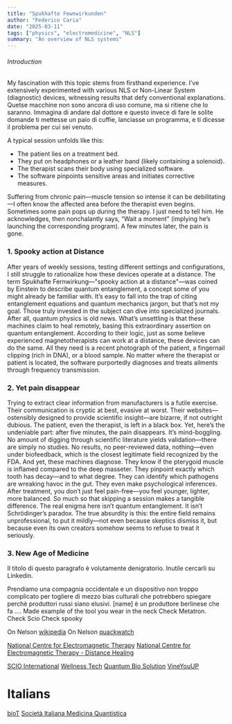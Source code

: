 ```yaml
---
title: "Spukhafte Fewnwirkunden"
author: "Federico Caria"
date: "2025-03-11"
tags: ["physics", "electromedicine", "NLS"]
summary: "An overview of NLS systems"
---
```


###### Introduction
My fascination with this topic stems from firsthand experience. I’ve extensively experimented with various NLS or Non-Linear System (diagnostic) devices, witnessing results that defy conventional explanations. Quetse macchine non sono ancora di uso comune, ma si ritiene che lo saranno.  Immagina di andare dal dottore e questo invece di fare le solite domande ti mettesse un paio di cuffie, lanciasse un programma, e ti dicesse il problema per cui sei venuto. 

A typical session unfolds like this:

- The patient lies on a treatment bed.
- They put on headphones or a leather band (likely containing a solenoid).
- The therapist scans their body using specialized software.
- The software pinpoints sensitive areas and initiates corrective measures.

Suffering from chronic pain—muscle tension so intense it can be debilitating—I often know the affected area before the therapist even begins. Sometimes some pain pops up during the therapy. I just need to tell him. He acknowledges, then nonchalantly says, “Wait a moment” (implying he’s launching the corresponding program). A few minutes later, the pain is gone.

### 1. Spooky action at Distance
After years of weekly sessions, testing different settings and configurations, I still struggle to rationalize how these devices operate at a distance. The term Spukhafte Fernwirkung—"spooky action at a distance"—was coined by Einstein to describe quantum entanglement, a concept some of you might already be familiar with.
It’s easy to fall into the trap of citing entanglement equations and quantum mechanics jargon, but that’s not my goal. Those truly invested in the subject can dive into specialized journals. After all, quantum physics is old news.
What’s unsettling is that these machines claim to heal remotely, basing this extraordinary assertion on quantum entanglement. According to their logic, just as some believe experienced magnetotherapists can work at a distance, these devices can do the same. All they need is a recent photograph of the patient, a fingernail clipping (rich in DNA), or a blood sample. No matter where the therapist or patient is located, the software purportedly diagnoses and treats ailments through frequency transmission.

### 2. Yet pain disappear
Trying to extract clear information from manufacturers is a futile exercise. Their communication is cryptic at best, evasive at worst. Their websites—ostensibly designed to provide scientific insight—are bizarre, if not outright dubious. The patient, even the therapist, is left in a black box. Yet, here’s the undeniable part: after five minutes, the pain disappears. It’s mind-boggling. No amount of digging through scientific literature yields validation—there are simply no studies. No results, no peer-reviewed data, nothing—even under biofeedback, which is the closest legitimate field recognized by the FDA. And yet, these machines diagnose. They know if the pterygoid muscle is inflamed compared to the deep masseter. They pinpoint exactly which tooth has decay—and to what degree. They can identify which pathogens are wreaking havoc in the gut. They even make psychological inferences. After treatment, you don’t just feel pain-free—you feel younger, lighter, more balanced. So much so that skipping a session makes a tangible difference. The real enigma here isn’t quantum entanglement. It isn’t Schrödinger’s paradox. The true absurdity is this: the entire field remains unprofessional, to put it mildly—not even because skeptics dismiss it, but because even its own creators somehow seems to refuse to treat it seriously.

### 3. New Age of Medicine
Il titolo di questo paragrafo è volutamente denigratorio. 
Inutile cercarli su Linkedin.

Prendiamo una compagnia occidentale e un dispositivo non troppo complicato per togliere di mezzo bias culturali che potrebbero spiegare perchè produttori russi siano elusivi. [name] è un produttore berlinese che fa .... 
Made example of the tool you wear in the neck
Check Metatron.
Check Scio
Check spooky

On Nelson [wikipedia](https://en.wikipedia.org/wiki/Electro_Physiological_Feedback_Xrroid)
On Nelson [quackwatch](https://quackwatch.org/related/Tests/xrroid/)

[National Centre for Electromagnetic Therapy](https://ncet.co.uk/)
[National Centre for Electromagnetic Therapy - Distance Healing](https://ncet.co.uk/scio-distance-healing/)

[SCIO International](https://www.scioqxci.net/)
[Wellness Tech](https://en.wellnesstech.ro/?v=cd32106bcb6d)
[Quantum Bio Solution](https://www.quantumbiosolutions.lvsystem.hu/)
[VineYouUP](https://shop.vibeyoup.com/)

# Italians
[bioT](https://biot.it/medicina-quantistica)
[Società Italiana Medicina Quantistica](https://www.medicinaquantistica.com/)